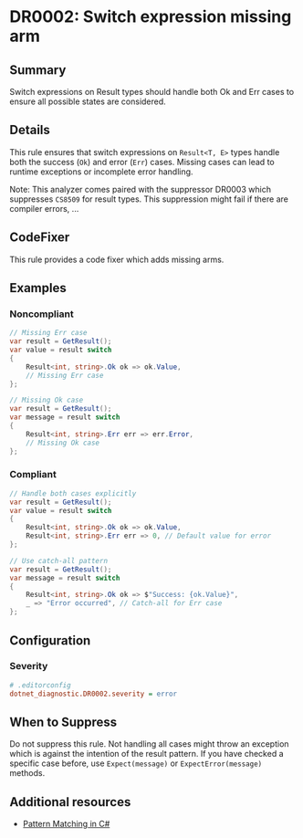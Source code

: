 # DR0002: Switch expression missing arm

## Summary

Switch expressions on Result types should handle both Ok and Err cases to ensure all possible states are considered.

## Details

This rule ensures that switch expressions on `Result<T, E>` types handle both the success (`Ok`) and error (`Err`) cases.
Missing cases can lead to runtime exceptions or incomplete error handling.

Note: This analyzer comes paired with the suppressor DR0003 which suppresses `CS8509` for result types.
This suppression might fail if there are compiler errors, ...

## CodeFixer

This rule provides a code fixer which adds missing arms.

## Examples

### Noncompliant

```csharp
// Missing Err case
var result = GetResult();
var value = result switch
{
    Result<int, string>.Ok ok => ok.Value,
    // Missing Err case
};

// Missing Ok case
var result = GetResult();
var message = result switch
{
    Result<int, string>.Err err => err.Error,
    // Missing Ok case
};
```

### Compliant

```csharp
// Handle both cases explicitly
var result = GetResult();
var value = result switch
{
    Result<int, string>.Ok ok => ok.Value,
    Result<int, string>.Err err => 0, // Default value for error
};

// Use catch-all pattern
var result = GetResult();
var message = result switch
{
    Result<int, string>.Ok ok => $"Success: {ok.Value}",
    _ => "Error occurred", // Catch-all for Err case
};
```

## Configuration

### Severity

```ini
# .editorconfig
dotnet_diagnostic.DR0002.severity = error
```

## When to Suppress

Do not suppress this rule.
Not handling all cases might throw an exception which is against the intention of the result pattern.
If you have checked a specific case before, use `Expect(message)` or `ExpectError(message)` methods.

## Additional resources

- [Pattern Matching in C#](https://docs.microsoft.com/en-us/dotnet/csharp/pattern-matching)
